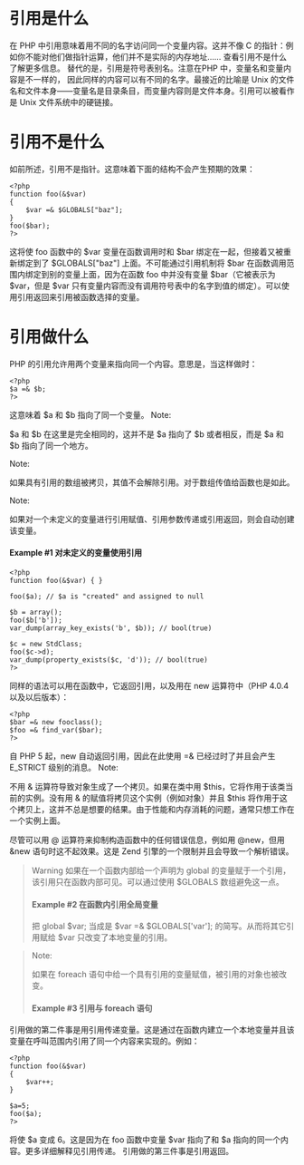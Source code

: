 # 引用是什么 #
在 PHP 中引用意味着用不同的名字访问同一个变量内容。这并不像 C 的指针：例如你不能对他们做指针运算，他们并不是实际的内存地址…… 查看引用不是什么了解更多信息。 替代的是，引用是符号表别名。注意在PHP 中，变量名和变量内容是不一样的， 因此同样的内容可以有不同的名字。最接近的比喻是 Unix 的文件名和文件本身——变量名是目录条目，而变量内容则是文件本身。引用可以被看作是 Unix 文件系统中的硬链接。

# 引用不是什么 #
如前所述，引用不是指针。这意味着下面的结构不会产生预期的效果：

	<?php
	function foo(&$var)
	{
	    $var =& $GLOBALS["baz"];
	}
	foo($bar);
	?>
这将使 foo 函数中的 $var 变量在函数调用时和 $bar 绑定在一起，但接着又被重新绑定到了 $GLOBALS["baz"] 上面。不可能通过引用机制将 $bar 在函数调用范围内绑定到别的变量上面，因为在函数 foo 中并没有变量 $bar（它被表示为 $var，但是 $var 只有变量内容而没有调用符号表中的名字到值的绑定）。可以使用引用返回来引用被函数选择的变量。


# 引用做什么 #
PHP 的引用允许用两个变量来指向同一个内容。意思是，当这样做时：

	<?php
	$a =& $b;
	?>
这意味着 $a 和 $b 指向了同一个变量。
Note:

$a 和 $b 在这里是完全相同的，这并不是 $a 指向了 $b 或者相反，而是 $a 和 $b 指向了同一个地方。

Note:

如果具有引用的数组被拷贝，其值不会解除引用。对于数组传值给函数也是如此。

Note:

如果对一个未定义的变量进行引用赋值、引用参数传递或引用返回，则会自动创建该变量。

#### Example #1 对未定义的变量使用引用 ####

	<?php
	function foo(&$var) { }
	
	foo($a); // $a is "created" and assigned to null
	
	$b = array();
	foo($b['b']);
	var_dump(array_key_exists('b', $b)); // bool(true)
	
	$c = new StdClass;
	foo($c->d);
	var_dump(property_exists($c, 'd')); // bool(true)
	?>
同样的语法可以用在函数中，它返回引用，以及用在 new 运算符中（PHP 4.0.4 以及以后版本）：

	<?php
	$bar =& new fooclass();
	$foo =& find_var($bar);
	?>
自 PHP 5 起，new 自动返回引用，因此在此使用 =& 已经过时了并且会产生 E_STRICT 级别的消息。
Note:

不用 & 运算符导致对象生成了一个拷贝。如果在类中用 $this，它将作用于该类当前的实例。没有用 & 的赋值将拷贝这个实例（例如对象）并且 $this 将作用于这个拷贝上，这并不总是想要的结果。由于性能和内存消耗的问题，通常只想工作在一个实例上面。

尽管可以用 @ 运算符来抑制构造函数中的任何错误信息，例如用 @new，但用 &new 语句时这不起效果。这是 Zend 引擎的一个限制并且会导致一个解析错误。

> Warning
> 如果在一个函数内部给一个声明为 global 的变量赋于一个引用，该引用只在函数内部可见。可以通过使用 $GLOBALS 数组避免这一点。
> 
> #### Example #2 在函数内引用全局变量 ####
> 
> 	<?php
> 	$var1 = "Example variable";
> 	$var2 = "";
> 	
> 	function global_references($use_globals)
> 	{
> 	    global $var1, $var2;
> 	    if (!$use_globals) {
> 	        $var2 =& $var1; // visible only inside the function
> 	    } else {
> 	        $GLOBALS["var2"] =& $var1; // visible also in global context
> 	    }
> 	}
> 
> 	global_references(false);
> 	echo "var2 is set to '$var2'\n"; // var2 is set to ''
> 	global_references(true);
> 	echo "var2 is set to '$var2'\n"; // var2 is set to 'Example variable'
> 	?>
> 把 global $var; 当成是 $var =& $GLOBALS['var']; 的简写。从而将其它引用赋给 $var 只改变了本地变量的引用。



> Note:
> 
> 如果在 foreach 语句中给一个具有引用的变量赋值，被引用的对象也被改变。
> 
> #### Example #3 引用与 foreach 语句 ####
> 
> 	<?php
> 	$ref = 0;
> 	$row =& $ref;
> 	foreach (array(1, 2, 3) as $row) {
> 	    // do something
> 	}
> 	echo $ref; // 3 - last element of the iterated array
> 	?>


引用做的第二件事是用引用传递变量。这是通过在函数内建立一个本地变量并且该变量在呼叫范围内引用了同一个内容来实现的。例如：

	<?php
	function foo(&$var)
	{
	    $var++;
	}
	
	$a=5;
	foo($a);
	?>
将使 $a 变成 6。这是因为在 foo 函数中变量 $var 指向了和 $a 指向的同一个内容。更多详细解释见引用传递。
引用做的第三件事是引用返回。
